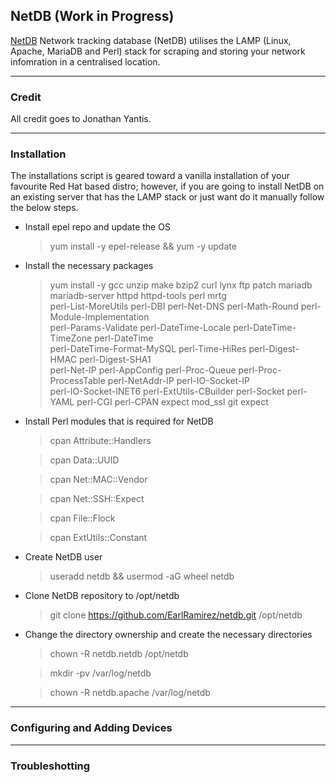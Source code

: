 
## NetDB (Work in Progress)

[NetDB](http://netdbtracking.sourceforge.net/) Network tracking database (NetDB) utilises the LAMP (Linux, Apache, MariaDB and Perl) stack for scraping and storing your network infomration in a centralised location.


-----------
### Credit

All credit goes to Jonathan Yantis.

------------
### Installation

The installations script is geared toward a vanilla installation of your favourite Red Hat based distro; however, if you are going to install NetDB on an existing server that has the LAMP stack or just want do it manually follow the below steps.

- Install epel repo and update the OS

   >yum install -y epel-release && yum -y update

- Install the necessary packages

   >yum install -y gcc unzip make bzip2 curl lynx ftp patch mariadb mariadb-server httpd httpd-tools perl mrtg \
   >perl-List-MoreUtils perl-DBI perl-Net-DNS perl-Math-Round perl-Module-Implementation \
   >perl-Params-Validate perl-DateTime-Locale perl-DateTime-TimeZone perl-DateTime \
   >perl-DateTime-Format-MySQL perl-Time-HiRes perl-Digest-HMAC perl-Digest-SHA1 \
   >perl-Net-IP perl-AppConfig perl-Proc-Queue perl-Proc-ProcessTable perl-NetAddr-IP perl-IO-Socket-IP \
   >perl-IO-Socket-INET6 perl-ExtUtils-CBuilder perl-Socket perl-YAML perl-CGI perl-CPAN expect mod_ssl git expect

- Install Perl modules that is required for NetDB

   >cpan Attribute::Handlers

   >cpan Data::UUID

   >cpan Net::MAC::Vendor

   >cpan Net::SSH::Expect

   >cpan File::Flock

   >cpan ExtUtils::Constant

- Create NetDB user 

   >useradd netdb && usermod -aG wheel netdb

- Clone NetDB repository to /opt/netdb

   >git clone https://github.com/EarlRamirez/netdb.git /opt/netdb

- Change the directory ownership and create the necessary directories

   >chown -R netdb.netdb /opt/netdb

   >mkdir -pv /var/log/netdb

   >chown -R netdb.apache /var/log/netdb

----------
### Configuring and Adding Devices

-----------
### Troubleshotting
